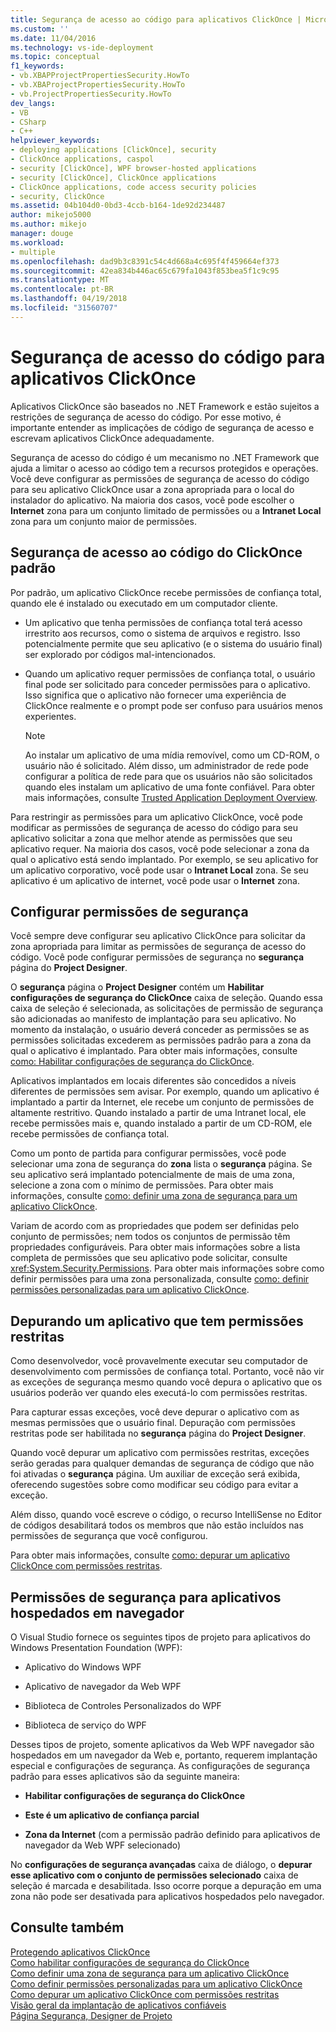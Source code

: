```yaml
---
title: Segurança de acesso ao código para aplicativos ClickOnce | Microsoft Docs
ms.custom: ''
ms.date: 11/04/2016
ms.technology: vs-ide-deployment
ms.topic: conceptual
f1_keywords:
- vb.XBAPProjectPropertiesSecurity.HowTo
- vb.XBAProjectPropertiesSecurity.HowTo
- vb.ProjectPropertiesSecurity.HowTo
dev_langs:
- VB
- CSharp
- C++
helpviewer_keywords:
- deploying applications [ClickOnce], security
- ClickOnce applications, caspol
- security [ClickOnce], WPF browser-hosted applications
- security [ClickOnce], ClickOnce applications
- ClickOnce applications, code access security policies
- security, ClickOnce
ms.assetid: 04b104d0-0bd3-4ccb-b164-1de92d234487
author: mikejo5000
ms.author: mikejo
manager: douge
ms.workload:
- multiple
ms.openlocfilehash: dad9b3c8391c54c4d668a4c695f4f459664ef373
ms.sourcegitcommit: 42ea834b446ac65c679fa1043f853bea5f1c9c95
ms.translationtype: MT
ms.contentlocale: pt-BR
ms.lasthandoff: 04/19/2018
ms.locfileid: "31560707"
---
```

# <a name="code-access-security-for-clickonce-applications"></a>Segurança de acesso do código para aplicativos ClickOnce
Aplicativos ClickOnce são baseados no .NET Framework e estão sujeitos a restrições de segurança de acesso do código. Por esse motivo, é importante entender as implicações de código de segurança de acesso e escrevam aplicativos ClickOnce adequadamente.  
  
 Segurança de acesso do código é um mecanismo no .NET Framework que ajuda a limitar o acesso ao código tem a recursos protegidos e operações. Você deve configurar as permissões de segurança de acesso do código para seu aplicativo ClickOnce usar a zona apropriada para o local do instalador do aplicativo. Na maioria dos casos, você pode escolher o **Internet** zona para um conjunto limitado de permissões ou a **Intranet Local** zona para um conjunto maior de permissões.  
  
## <a name="default-clickonce-code-access-security"></a>Segurança de acesso ao código do ClickOnce padrão  
 Por padrão, um aplicativo ClickOnce recebe permissões de confiança total, quando ele é instalado ou executado em um computador cliente.  
  
-   Um aplicativo que tenha permissões de confiança total terá acesso irrestrito aos recursos, como o sistema de arquivos e registro. Isso potencialmente permite que seu aplicativo (e o sistema do usuário final) ser explorado por códigos mal-intencionados.  
  
-   Quando um aplicativo requer permissões de confiança total, o usuário final pode ser solicitado para conceder permissões para o aplicativo. Isso significa que o aplicativo não fornecer uma experiência de ClickOnce realmente e o prompt pode ser confuso para usuários menos experientes.  
  
    > [!NOTE]
    >  Ao instalar um aplicativo de uma mídia removível, como um CD-ROM, o usuário não é solicitado. Além disso, um administrador de rede pode configurar a política de rede para que os usuários não são solicitados quando eles instalam um aplicativo de uma fonte confiável. Para obter mais informações, consulte [Trusted Application Deployment Overview](../deployment/trusted-application-deployment-overview.md).  
  
 Para restringir as permissões para um aplicativo ClickOnce, você pode modificar as permissões de segurança de acesso do código para seu aplicativo solicitar a zona que melhor atende as permissões que seu aplicativo requer. Na maioria dos casos, você pode selecionar a zona da qual o aplicativo está sendo implantado. Por exemplo, se seu aplicativo for um aplicativo corporativo, você pode usar o **Intranet Local** zona. Se seu aplicativo é um aplicativo de internet, você pode usar o **Internet** zona.  
  
## <a name="configuring-security-permissions"></a>Configurar permissões de segurança  
 Você sempre deve configurar seu aplicativo ClickOnce para solicitar da zona apropriada para limitar as permissões de segurança de acesso do código. Você pode configurar permissões de segurança no **segurança** página do **Project Designer**.  
  
 O **segurança** página o **Project Designer** contém um **Habilitar configurações de segurança do ClickOnce** caixa de seleção. Quando essa caixa de seleção é selecionada, as solicitações de permissão de segurança são adicionadas ao manifesto de implantação para seu aplicativo. No momento da instalação, o usuário deverá conceder as permissões se as permissões solicitadas excederem as permissões padrão para a zona da qual o aplicativo é implantado. Para obter mais informações, consulte [como: Habilitar configurações de segurança do ClickOnce](../deployment/how-to-enable-clickonce-security-settings.md).  
  
 Aplicativos implantados em locais diferentes são concedidos a níveis diferentes de permissões sem avisar. Por exemplo, quando um aplicativo é implantado a partir da Internet, ele recebe um conjunto de permissões de altamente restritivo. Quando instalado a partir de uma Intranet local, ele recebe permissões mais e, quando instalado a partir de um CD-ROM, ele recebe permissões de confiança total.  
  
 Como um ponto de partida para configurar permissões, você pode selecionar uma zona de segurança do **zona** lista o **segurança** página. Se seu aplicativo será implantado potencialmente de mais de uma zona, selecione a zona com o mínimo de permissões. Para obter mais informações, consulte [como: definir uma zona de segurança para um aplicativo ClickOnce](../deployment/how-to-set-a-security-zone-for-a-clickonce-application.md).  
  
 Variam de acordo com as propriedades que podem ser definidas pelo conjunto de permissões; nem todos os conjuntos de permissão têm propriedades configuráveis. Para obter mais informações sobre a lista completa de permissões que seu aplicativo pode solicitar, consulte <xref:System.Security.Permissions>. Para obter mais informações sobre como definir permissões para uma zona personalizada, consulte [como: definir permissões personalizadas para um aplicativo ClickOnce](../deployment/how-to-set-custom-permissions-for-a-clickonce-application.md).  
  
## <a name="debugging-an-application-that-has-restricted-permissions"></a>Depurando um aplicativo que tem permissões restritas  
 Como desenvolvedor, você provavelmente executar seu computador de desenvolvimento com permissões de confiança total. Portanto, você não vir as exceções de segurança mesmo quando você depura o aplicativo que os usuários poderão ver quando eles executá-lo com permissões restritas.  
  
 Para capturar essas exceções, você deve depurar o aplicativo com as mesmas permissões que o usuário final. Depuração com permissões restritas pode ser habilitada no **segurança** página do **Project Designer**.  
  
 Quando você depurar um aplicativo com permissões restritas, exceções serão geradas para qualquer demandas de segurança de código que não foi ativadas o **segurança** página. Um auxiliar de exceção será exibida, oferecendo sugestões sobre como modificar seu código para evitar a exceção.  
  
 Além disso, quando você escreve o código, o recurso IntelliSense no Editor de códigos desabilitará todos os membros que não estão incluídos nas permissões de segurança que você configurou.  
  
 Para obter mais informações, consulte [como: depurar um aplicativo ClickOnce com permissões restritas](../deployment/how-to-debug-a-clickonce-application-with-restricted-permissions.md).  
  
## <a name="security-permissions-for-browser-hosted-applications"></a>Permissões de segurança para aplicativos hospedados em navegador  
 O Visual Studio fornece os seguintes tipos de projeto para aplicativos do Windows Presentation Foundation (WPF):  
  
-   Aplicativo do Windows WPF  
  
-   Aplicativo de navegador da Web WPF  
  
-   Biblioteca de Controles Personalizados do WPF  
  
-   Biblioteca de serviço do WPF  
  
 Desses tipos de projeto, somente aplicativos da Web WPF navegador são hospedados em um navegador da Web e, portanto, requerem implantação especial e configurações de segurança. As configurações de segurança padrão para esses aplicativos são da seguinte maneira:  
  
-   **Habilitar configurações de segurança do ClickOnce**  
  
-   **Este é um aplicativo de confiança parcial**  
  
-   **Zona da Internet** (com a permissão padrão definido para aplicativos de navegador da Web WPF selecionado)  
  
 No **configurações de segurança avançadas** caixa de diálogo, o **depurar esse aplicativo com o conjunto de permissões selecionado** caixa de seleção é marcada e desabilitada. Isso ocorre porque a depuração em uma zona não pode ser desativada para aplicativos hospedados pelo navegador.  
  
## <a name="see-also"></a>Consulte também  
 [Protegendo aplicativos ClickOnce](../deployment/securing-clickonce-applications.md)   
 [Como habilitar configurações de segurança do ClickOnce](../deployment/how-to-enable-clickonce-security-settings.md)   
 [Como definir uma zona de segurança para um aplicativo ClickOnce](../deployment/how-to-set-a-security-zone-for-a-clickonce-application.md)   
 [Como definir permissões personalizadas para um aplicativo ClickOnce](../deployment/how-to-set-custom-permissions-for-a-clickonce-application.md)   
 [Como depurar um aplicativo ClickOnce com permissões restritas](../deployment/how-to-debug-a-clickonce-application-with-restricted-permissions.md)   
 [Visão geral da implantação de aplicativos confiáveis](../deployment/trusted-application-deployment-overview.md)   
 [Página Segurança, Designer de Projeto](../ide/reference/security-page-project-designer.md)